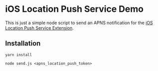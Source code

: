 # iOS Location Push Service Demo

This is just a simple node script to send an APNS notification for the [iOS Location Push Service Extension](https://developer.apple.com/documentation/corelocation/creating_a_location_push_service_extension?language=objc).

## Installation

```
yarn install

node send.js <apns_location_push_token>
```



